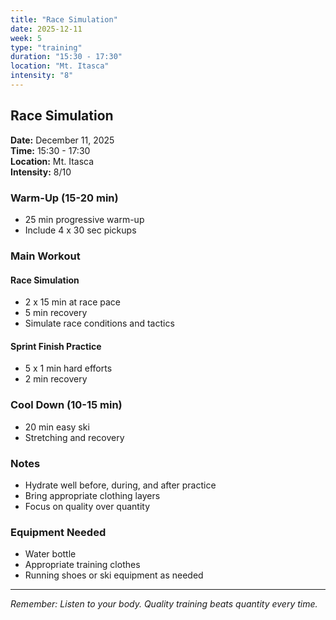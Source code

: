 ```yaml
---
title: "Race Simulation"
date: 2025-12-11
week: 5
type: "training"
duration: "15:30 - 17:30"
location: "Mt. Itasca"
intensity: "8"
---
```


## Race Simulation

**Date:** December 11, 2025  
**Time:** 15:30 - 17:30  
**Location:** Mt. Itasca  
**Intensity:** 8/10

### Warm-Up (15-20 min)
- 25 min progressive warm-up
- Include 4 x 30 sec pickups

### Main Workout
#### Race Simulation
- 2 x 15 min at race pace
- 5 min recovery
- Simulate race conditions and tactics

#### Sprint Finish Practice
- 5 x 1 min hard efforts
- 2 min recovery

### Cool Down (10-15 min)
- 20 min easy ski
- Stretching and recovery

### Notes
- Hydrate well before, during, and after practice
- Bring appropriate clothing layers
- Focus on quality over quantity

### Equipment Needed
- Water bottle
- Appropriate training clothes
- Running shoes or ski equipment as needed

---
*Remember: Listen to your body. Quality training beats quantity every time.*